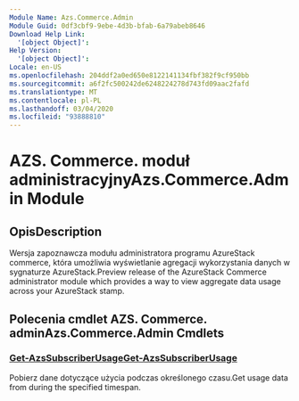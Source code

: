 ```yaml
---
Module Name: Azs.Commerce.Admin
Module Guid: 0df3cbf9-9ebe-4d3b-bfab-6a79abeb8646
Download Help Link:
  '[object Object]': 
Help Version:
  '[object Object]': 
Locale: en-US
ms.openlocfilehash: 204ddf2a0ed650e8122141134fbf382f9cf950bb
ms.sourcegitcommit: a6f2fc500242de6248224278d743fd09aac2fafd
ms.translationtype: MT
ms.contentlocale: pl-PL
ms.lasthandoff: 03/04/2020
ms.locfileid: "93888810"
---
```

# <span data-ttu-id="1ba89-101">AZS. Commerce. moduł administracyjny</span><span class="sxs-lookup"><span data-stu-id="1ba89-101">Azs.Commerce.Admin Module</span></span>
## <span data-ttu-id="1ba89-102">Opis</span><span class="sxs-lookup"><span data-stu-id="1ba89-102">Description</span></span>
<span data-ttu-id="1ba89-103">Wersja zapoznawcza modułu administratora programu AzureStack commerce, która umożliwia wyświetlanie agregacji wykorzystania danych w sygnaturze AzureStack.</span><span class="sxs-lookup"><span data-stu-id="1ba89-103">Preview release of the AzureStack Commerce administrator module which provides a way to view aggregate data usage across your AzureStack stamp.</span></span> 

## <span data-ttu-id="1ba89-104">Polecenia cmdlet AZS. Commerce. admin</span><span class="sxs-lookup"><span data-stu-id="1ba89-104">Azs.Commerce.Admin Cmdlets</span></span>
### [<span data-ttu-id="1ba89-105">Get-AzsSubscriberUsage</span><span class="sxs-lookup"><span data-stu-id="1ba89-105">Get-AzsSubscriberUsage</span></span>](Get-AzsSubscriberUsage.md)
<span data-ttu-id="1ba89-106">Pobierz dane dotyczące użycia podczas określonego czasu.</span><span class="sxs-lookup"><span data-stu-id="1ba89-106">Get usage data from during the specified timespan.</span></span>

